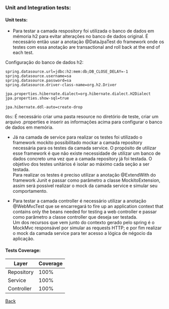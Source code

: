 ### Unit and Integration tests:

  #### Unit tests:
  - Para testar a camada respository foi utilizada o banco de dados em mémoria h2 para evitar alterações no banco de dados original. 
  É necessário então usar a anotação @DataJpaTest do framework onde os testes com essa anotação are transactional and roll back at the end of each test.
  
  Configuração do banco de dados h2:
  ```
spring.datasource.url=jdbc:h2:mem:db;DB_CLOSE_DELAY=-1
spring.datasource.username=sa
spring.datasource.password=sa
spring.datasource.driver-class-name=org.h2.Driver

jpa.properties.hibernate.dialect=org.hibernate.dialect.H2Dialect
jpa.properties.show-sql=true

jpa.hibernate.ddl-auto=create-drop
  ```
 `Obs`: É necessário criar uma pasta resource no diretório de teste, criar um arquivo .properties e inserir as informações acima para configurar o banco
 de dados em memória.
 
 - Já na camada de service para realizar os testes foi utilizado o framework mockito possibilitado mockar a camada repository necessária para os testes
 da camada service. O propósito de utilizar esse framework é que não existe necessidade de utilizar um banco de dados concreto uma vez que a camada repository
 já foi testada. O objetivo dos testes unitários é isolar ao máximo cada seção a ser testada.<br>
 Para realizar os testes é preciso utilizar a anotação @ExtendWith do framework Junit e passar como parâmetro a classe MockitoExtension, assim será possível
 realizar o mock da camada service e simular seu comportamento.
 
- Para testar a camada controller é necessário utilizar a anotação @WebMvcTest que se encarregará to fire up an application context that contains only the beans needed for testing a web controller e passar como parâmetro a classe controller que deseja ser testada. <br>
Um dos recursos que vem junto do contexto gerado pelo spring é o MockMvc responsável por simular as requests HTTP; e por fim realizar o mock da camada service para ter acesso a lógica de négocio da aplicação.

#### Tests Coverage:
| Layer         | Coverage      |
| ------------- | ------------- |
| Repository    |      100%     | 
| Service       |      100%     | 
| Controller    |      100%     |

[Back](https://github.com/Lukasveiga/employee-rest-api)
 
